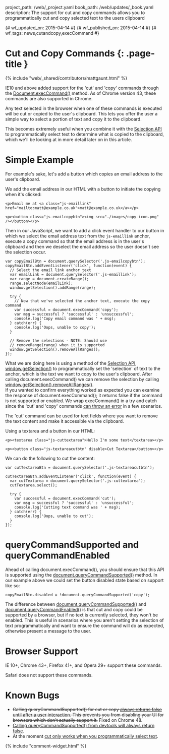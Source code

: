 project_path: /web/_project.yaml
book_path: /web/updates/_book.yaml
description: The support for cut and copy commands allows you to programmatically cut and copy selected text to the users clipboard

{# wf_updated_on: 2015-04-14 #}
{# wf_published_on: 2015-04-14 #}
{# wf_tags: news,cutandcopy,execCommand #}

# Cut and Copy Commands {: .page-title }

{% include "web/_shared/contributors/mattgaunt.html" %}



IE10 and above added support for the 'cut' and 'copy' commands through the
[Document.execCommand()](https://www.google.com/url?q=https%3A%2F%2Fdeveloper.mozilla.org%2Fen-US%2Fdocs%2FWeb%2FAPI%2FDocument%2FexecCommand&sa=D&sntz=1&usg=AFQjCNGXS6fCPqMRGr1_NECYZuxIOyVURg)
method. As of Chrome version 43, these commands are also supported in Chrome.

Any text selected in the browser when one of these commands is executed will be
cut or copied to the user's clipboard. This lets you offer the user a simple way
to select a portion of text and copy it to the clipboard.

This becomes extremely useful when you combine it with the [Selection
API](https://developer.mozilla.org/en-US/docs/Web/API/Selection) to
programmatically select text to determine what is copied to the clipboard, which
we'll be looking at in more detail later on in this article.

# Simple Example

For example's sake, let's add a button which copies an email address to the
user's clipboard.

We add the email address in our HTML with a button to initiate the copying when it's clicked:


    <p>Email me at <a class="js-emaillink" href="mailto:matt@example.co.uk">matt@example.co.uk</a></p>
    
    <p><button class="js-emailcopybtn"><img src="./images/copy-icon.png" /></button></p>
    

Then in our JavaScript, we want to add a click event handler to our button in
which we select the email address text from the `js-emaillink` anchor, execute a copy
command so that the email address is in the user's clipboard and then we
deselect the email address so the user doesn't see the selection occur.


    var copyEmailBtn = document.querySelector('.js-emailcopybtn');  
    copyEmailBtn.addEventListener('click', function(event) {  
      // Select the email link anchor text  
      var emailLink = document.querySelector('.js-emaillink');  
      var range = document.createRange();  
      range.selectNode(emailLink);  
      window.getSelection().addRange(range);  
    
      try {  
        // Now that we've selected the anchor text, execute the copy command  
        var successful = document.execCommand('copy');  
        var msg = successful ? 'successful' : 'unsuccessful';  
        console.log('Copy email command was ' + msg);  
      } catch(err) {  
        console.log('Oops, unable to copy');  
      }  
    
      // Remove the selections - NOTE: Should use
      // removeRange(range) when it is supported  
      window.getSelection().removeAllRanges();  
    });
    

What we are doing here is using a method of the [Selection
API](https://developer.mozilla.org/en-US/docs/Web/API/Selection),
[window.getSelection()](https://developer.mozilla.org/en-US/docs/Web/API/Window/getSelection)
to programmatically set the 'selection' of text to the anchor, which is the text we
want to copy to the user's clipboard. After calling document.execCommand() we
can remove the selection by calling
[window.getSelection().removeAllRanges()](https://developer.mozilla.org/en-US/docs/Web/API/Selection/removeAllRanges).  
If you wanted to confirm everything worked as expected you can examine the
response of document.execCommand(); it returns false if the command is not
supported or enabled. We wrap execCommand() in a try and catch since the 'cut'
and 'copy' commands [can throw an
error](https://dvcs.w3.org/hg/editing/raw-file/tip/editing.html#the-copy-command)
in a few scenarios.

The 'cut' command can be used for text fields where you want to remove the text
content and make it accessible via the clipboard.

Using a textarea and a button in our HTML:


    <p><textarea class="js-cuttextarea">Hello I'm some text</textarea></p>
    
    <p><button class="js-textareacutbtn" disable>Cut Textarea</button></p>
    

We can do the following to cut the content:


    var cutTextareaBtn = document.querySelector('.js-textareacutbtn');
    
    cutTextareaBtn.addEventListener('click', function(event) {  
      var cutTextarea = document.querySelector('.js-cuttextarea');  
      cutTextarea.select();
    
      try {  
        var successful = document.execCommand('cut');  
        var msg = successful ? 'successful' : 'unsuccessful';  
        console.log('Cutting text command was ' + msg);  
      } catch(err) {  
        console.log('Oops, unable to cut');  
      }  
    });
    

# queryCommandSupported and queryCommandEnabled

Ahead of calling document.execCommand(), you should ensure that this API is
supported using the
[document.queryCommandSupported()](https://developer.mozilla.org/en-US/docs/Web/API/Document/queryCommandSupported)
method. In our example above we could set the button disabled state based on
support like so:


    copyEmailBtn.disabled = !document.queryCommandSupported('copy');
    

The difference between
[document.queryCommandSupported()](https://dvcs.w3.org/hg/editing/raw-file/tip/editing.html#querycommandsupported())
and
[document.queryCommandEnabled()](https://dvcs.w3.org/hg/editing/raw-file/tip/editing.html#querycommandenabled())
is that cut and copy could be supported by a browser, but if no text is currently selected, they won't be enabled. This is useful in scenarios where you aren't
setting the selection of text programmatically and want to ensure the command
will do as expected, otherwise present a message to the user.

# Browser Support

IE 10+, Chrome 43+, Firefox 41+, and Opera 29+ support these commands.

Safari does not support these commands.

# Known Bugs

* ~~Calling queryCommandSupported() for cut or copy [always returns false until after a user interaction](//crbug.com/476508). This prevents you from disabling your UI for browsers which don't actually support it.~~ Fixed on Chrome 48.
* [Calling queryCommandSupported() from devtools will always return
  false](//crbug.com/475868).
* At the moment [cut only works when you programmatically select
  text](//crbug.com/476848).


{% include "comment-widget.html" %}

